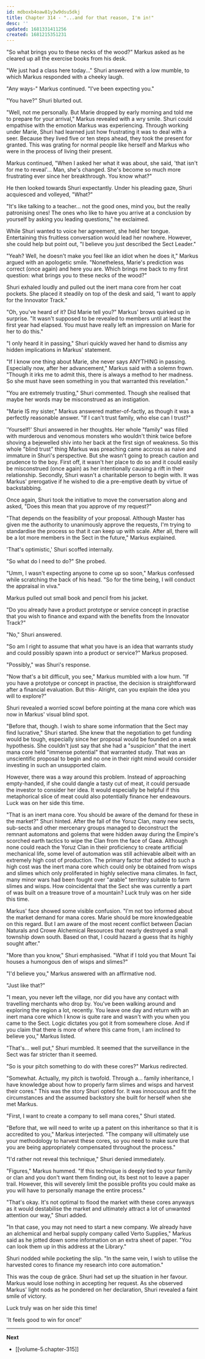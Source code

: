 ```yaml
---
id: mdboxb4oaw81y3w9dsu5dkj
title: Chapter 314 - "...and for that reason, I'm in!"
desc: ''
updated: 1681331411256
created: 1681215351231
---
```


"So what brings you to these necks of the wood?" Markus asked as he cleared up all the exercise books from his desk.

"We just had a class here today..." Shuri answered with a low mumble, to which Markus responded with a cheeky laugh.

"Any ways-" Markus continued. "I've been expecting you."

"You have?" Shuri blurted out.

"Well, not me personally. But Marie dropped by early morning and told me to prepare for your arrival," Markus revealed with a wry smile. Shuri could empathise with the emotion Markus was experiencing. Through working under Marie, Shuri had learned just how frustrating it was to deal with a seer. Because they lived five or ten steps ahead, they took the present for granted. This was grating for normal people like herself and Markus who were in the process of living their present.

Markus continued, "When I asked her what it was about, she said, 'that isn't for me to reveal'... Man, she's changed. She's become so much more frustrating ever since her breakthrough. You know what?"

He then looked towards Shuri expectantly. Under his pleading gaze, Shuri acquiesced and volleyed, "What?"

"It's like talking to a teacher... not the good ones, mind you, but the really patronising ones! The ones who like to have you arrive at a conclusion by yourself by asking you leading questions," he exclaimed.

While Shuri wanted to voice her agreement, she held her tongue. Entertaining this fruitless conversation would lead her nowhere. However, she could help but point out, "I believe you just described the Sect Leader."

"Yeah? Well, he doesn't make you feel like an idiot when he does it," Markus argued with an apologetic smile. "Nonetheless, Marie's prediction was correct (once again) and here you are. Which brings me back to my first question: what brings you to these necks of the wood?"

Shuri exhaled loudly and pulled out the inert mana core from her coat pockets. She placed it steadily on top of the desk and said, "I want to apply for the Innovator Track."

"Oh, you've heard of it? Did Marie tell you?" Markus' brows quirked up in surprise. "It wasn't supposed to be revealed to members until at least the first year had elapsed. You must have really left an impression on Marie for her to do this."

"I only heard it in passing," Shuri quickly waved her hand to dismiss any hidden implications in Markus' statement.

"If I know one thing about Marie, she never says ANYTHING in passing. Especially now, after her advancement," Markus said with a solemn frown. "Though it irks me to admit this, there is always a method to her madness. So she must have seen something in you that warranted this revelation."

"You are extremely trusting," Shuri commented. Though she realised that maybe her words may be misconstrued as an instigation.

"Marie IS my sister," Markus answered matter-of-factly, as though it was a perfectly reasonable answer. "If I can't trust family, who else can I trust?"

'Yourself!' Shuri answered in her thoughts. Her whole "family" was filled with murderous and venomous monsters who wouldn't think twice before shoving a bejewelled shiv into her back at the first sign of weakness. So this whole "blind trust" thing Markus was preaching came accross as naive and immature in Shuri's perspective. But she wasn't going to preach caution and prudence to the boy. First off, it wasn't her place to do so and it could easily be misconstrued (once again) as her intentionally causing a rift in their relationship. Secondly, Shuri wasn't a charitable person to begin with. It was Markus' prerogative if he wished to die a pre-emptive death by virtue of backstabbing.

Once again, Shuri took the initiative to move the conversation along and asked, "Does this mean that you approve of my request?"

"That depends on the feasibility of your proposal. Although Master has given me the authority to unanimously approve the requests, I'm trying to standardise the process so that it can keep up with scale. After all, there will be a lot more members in the Sect in the future," Markus explained.

'That's optimistic,' Shuri scoffed internally.

"So what do I need to do?" She probed.

"Umm, I wasn't expecting anyone to come up so soon," Markus confessed while scratching the back of his head. "So for the time being, I will conduct the appraisal in viva."

Markus pulled out small book and pencil from his jacket.

"Do you already have a product prototype or service concept in practise that you wish to finance and expand with the benefits from the Innovator Track?"

"No," Shuri answered.

"So am I right to assume that what you have is an idea that warrants study and could possibly spawn into a product or service?" Markus proposed.

"Possibly," was Shuri's response.

"Now that's a bit difficult, you see," Markus mumbled with a low hum. "If you have a prototype or concept in practise, the decision is straightforward after a financial evaluation. But this- Alright, can you explain the idea you will to explore?"

Shuri revealed a worried scowl before pointing at the mana core which was now in Markus' visual blind spot.

"Before that, though. I wish to share some information that the Sect may find lucrative," Shuri started. She knew that the negotiation to get funding would be tough, especially since her proposal would be founded on a weak hypothesis. She couldn't just say that she had a "suspicion" that the inert mana core held "immense potential" that warranted study. That was an unscientific proposal to begin and no one in their right mind would consider investing in such an unsupported claim.

However, there was a way around this problem. Instead of approaching empty-handed, if she could dangle a tasty cut of meat, it could persuade the investor to consider her idea. It would especially be helpful if this metaphorical slice of meat could also potentially finance her endeavours. Luck was on her side this time.

"That is an inert mana core. You should be aware of the demand for these in the market?" Shuri hinted. After the fall of the Yoruz Clan, many new sects, sub-sects and other mercenary groups managed to deconstruct the remnant automatons and golems that were hidden away during the Empire's scorched earth tactics to wipe the Clan from the face of Gaea. Although none could reach the Yoruz Clan in their proficiency to create artificial mechanical life, some level of automation was still achievable albeit with an extremely high cost of production. The primary factor that added to such a high cost was the inert mana core which could only be obtained from wisps and slimes which only proliferated in highly selective mana climates. In fact, many minor wars had been fought over "arable" territory suitable to farm slimes and wisps. How coincidental that the Sect she was currently a part of was built on a treasure trove of a mountain? Luck truly was on her side this time.

Markus' face showed some visible confusion. "I'm not too informed about the market demand for mana cores. Marie should be more knowledgeable on this regard. But I am aware of the most recent conflict between Dacian Naturals and Crowe Alchemical Resources that nearly destroyed a small township down south. Based on that, I could hazard a guess that its highly sought after."

"More than you know," Shuri emphasised. "What if I told you that Mount Tai houses a humongous den of wisps and slimes?"

"I'd believe you," Markus answered with an affirmative nod.

"Just like that?"

"I mean, you never left the village, nor did you have any contact with travelling merchants who drop by. You've been walking around and exploring the region a lot, recently. You leave one day and return with an inert mana core which I know is quite rare and wasn't with you when you came to the Sect. Logic dictates you got it from somewhere close. And if you claim that there is more of where this came from, I am inclined to believe you," Markus listed.

"That's... well put," Shuri mumbled. It seemed that the surveillance in the Sect was far stricter than it seemed.

"So is your pitch something to do with these cores?" Markus redirected.

"Somewhat. Actually, my pitch is twofold. Through a... family inheritance, I have knowledge about how to properly farm slimes and wisps and harvest their cores." This was the story Shuri opted for. It was innocuous and fit the circumstances and the assumed backstory she built for herself when she met Markus.

"First, I want to create a company to sell mana cores," Shuri stated.

"Before that, we will need to write up a patent on this inheritance so that it is accredited to you," Markus interjected. "The company will ultimately use your methodology to harvest these cores, so you need to make sure that you are being appropriately compensated throughout the process."

"I'd rather not reveal this technique," Shuri denied immediately.

"Figures," Markus hummed. "If this technique is deeply tied to your family or clan and you don't want them finding out, its best not to leave a paper trail. However, this will severely limit the possible profits you could make as you will have to personally manage the entire process."

"That's okay. It's not optimal to flood the market with these cores anyways as it would destabilise the market and ultimately attract a lot of unwanted attention our way," Shuri added.

"In that case, you may not need to start a new company. We already have an alchemical and herbal supply company called Verto Supplies," Markus said as he jotted down some information on an extra sheet of paper. "You can look them up in this address at the Library."

Shuri nodded while pocketing the slip. "In the same vein, I wish to utilise the harvested cores to finance my research into core automation."

This was the coup de grâce. Shuri had set up the situation in her favour. Markus would lose nothing in accepting her request. As she observed Markus' light nods as he pondered on her declaration, Shuri revealed a faint smile of victory.

Luck truly was on her side this time!

'It feels good to win for once!'

____

**Next**
* [[volume-5.chapter-315]]